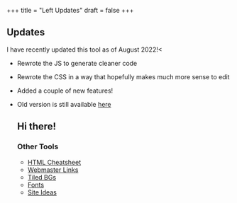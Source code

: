 +++
title = "Left Updates"
draft = false
+++  
  
## Updates

I have recently updated this tool as of August 2022!<

- Rewrote the JS to generate cleaner code
- Rewrote the CSS in a way that hopefully makes much more sense to edit
- Added a couple of new features!
- Old version is still available [here](/old.html)

    <h2>Hi there!</h2>
    <h3>Other Tools</h3>
    <ul>
        <li><a href="https://sadgrlonline.github.io/html-cheatsheet/" target="_blank">HTML Cheatsheet</a>
        </li><li><a href="/sadgrl/webmastery/webmaster-links.html" target="_blank">Webmaster Links</a></li>
        <li><a href="/sadgrl/webmastery/downloads/tiledbgs.html" target="_blank">Tiled BGs</a></li>
        <li><a href="/sadgrl/webmastery/downloads/fonts.html" target="_blank">Fonts</a></li>
        <li><a href="/sadgrl/projects/ideas/" target="_blank">Site Ideas</a></li>
    </ul>
